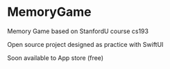 # MemoryGame
Memory Game based on StanfordU course cs193


Open source project designed as practice with SwiftUI

Soon available to App store (free)
